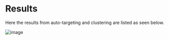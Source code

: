# Results

Here the results from auto-targeting and clustering are listed as seen below.

![image](https://user-images.githubusercontent.com/103515314/208637247-46f6bd8a-47c0-4629-b3c0-323c5251fa22.png)

